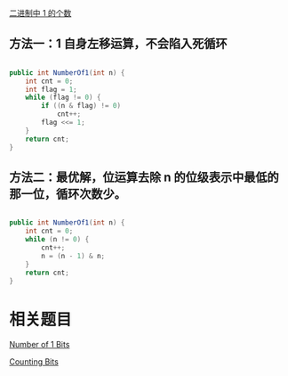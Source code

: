 [二进制中 1 的个数](https://www.nowcoder.com/practice/8ee967e43c2c4ec193b040ea7fbb10b8?tpId=13&tqId=11164&tPage=1&rp=1&ru=/ta/coding-interviews&qru=/ta/coding-interviews/question-ranking&from=cyc_github) 

## 方法一：1 自身左移运算，不会陷入死循环

```java

public int NumberOf1(int n) {
    int cnt = 0;
    int flag = 1;
    while (flag != 0) {
        if ((n & flag) != 0)
            cnt++;
        flag <<= 1;
    }
    return cnt;
}

```
    
## 方法二：最优解，位运算去除 n 的位级表示中最低的那一位，循环次数少。

```java

public int NumberOf1(int n) {
    int cnt = 0;
    while (n != 0) {
        cnt++;
        n = (n - 1) & n;
    }
    return cnt;
}

```
    
# 相关题目

[Number of 1 Bits](https://leetcode.com/problems/number-of-1-bits/)

[Counting Bits](https://leetcode.com/problems/counting-bits/)
